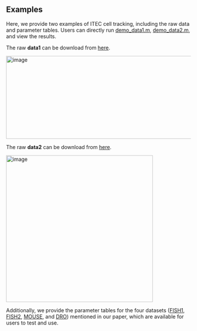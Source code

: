 ## Examples

Here, we provide two examples of ITEC cell tracking, including the raw data and parameter tables. Users can directly run [demo_data1.m](demo_data1.m), [demo_data2.m](demo_data2.m), and view the results.

The raw **data1** can be download from [here](https://cloud.tsinghua.edu.cn/d/cbcb3d00ae5148c992d8/).

<img width="638" height="226" alt="image" src="https://github.com/user-attachments/assets/d28469f7-7e40-4299-a414-000859883fee" />

The raw **data2** can be download from [here](https://cloud.tsinghua.edu.cn/d/92c0dd9794db41e5ab6f/).

<img width="400" height="400" alt="image" src="https://github.com/user-attachments/assets/2a9a46f7-328b-4c9e-ba4d-5961b897d1e2" />


Additionally, we provide the parameter tables for the four datasets ([FISH1](params_FISH1.csv), [FISH2](params_FISH2.csv), [MOUSE](params_MOUSE.csv), and [DRO](params_DRO.csv)) mentioned in our paper, which are available for users to test and use.
